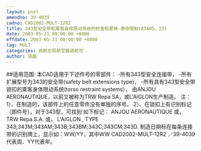 ```yaml
---
layout: post
amendno: 39-4039
cadno: CAD2002-MULT-12R2
title: 343型安全带和乘客身体限动系统的检查和更换-寿命限制(ATA05，25)
date: 2003-05-21 00:00:00 +0800
effdate: 2003-05-21 00:00:00 +0800
tag: MULT
categories: 民航总局航空器适航司
author: 张磊
---
```


##适用范围:
本CAD适用于下述件号的零部件： -所有343型安全连接带，     -所有扩展型号为343的安全带(safety belt extensions type)， -所有具有343型安全带锁扣的乘客身体限动系统(torso
restraint systems），
由ANJOU AERONAUTIQUE，以前又被称为TRW Repa SA，或L'AIGLON生产制造。
注：1）、在制造时，该部件上的任意零件没有单独的序号。
2）、在锁扣上有识别标记（即件号），对于343型，可找到
如下标记： ANJOU AERONAUTIQUE 或， TRW Repa S.A. 或， L'AIGLON ,
TYPE 343;343M;343AM;343B;343BM;343C;343CM;343D.
制造日期标在每条连接带的识别牌上，显示如：WW/YY，其中WW
CAD2002-MULT-12R2   ／39-4039
代表周、YY代表年。

